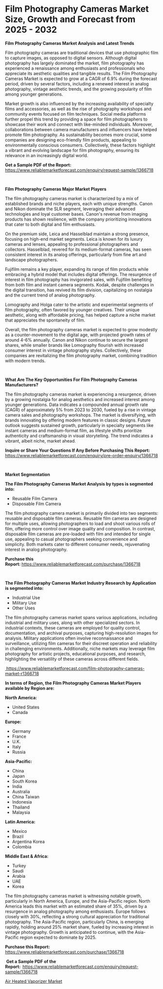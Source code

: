 <p><h1>Film Photography Cameras Market Size, Growth and Forecast from 2025 - 2032</h1></p><p><strong>Film Photography Cameras Market Analysis and Latest Trends</strong></p>
<p><p>Film photography cameras are traditional devices that use photographic film to capture images, as opposed to digital sensors. Although digital photography has largely dominated the market, film photography has experienced a renaissance among enthusiasts and professionals who appreciate its aesthetic qualities and tangible results. The Film Photography Cameras Market is expected to grow at a CAGR of 6.9% during the forecast period, driven by several factors, including a renewed interest in analog photography, vintage aesthetic trends, and the growing popularity of film among younger generations.</p><p>Market growth is also influenced by the increasing availability of specialty films and accessories, as well as the rise of photography workshops and community events focused on film techniques. Social media platforms further propel this trend by providing a space for film photographers to showcase their work and connect with like-minded individuals. Moreover, collaborations between camera manufacturers and influencers have helped promote film photography. As sustainability becomes more crucial, some companies are designing eco-friendly film products, appealing to environmentally conscious consumers. Collectively, these factors highlight a vibrant and evolving landscape for film photography, ensuring its relevance in an increasingly digital world.</p></p>
<p><strong>Get a Sample PDF of the Report:&nbsp;</strong> <a href="https://www.reliablemarketforecast.com/enquiry/request-sample/1366718?utm_campaign=3567&utm_medium=2&utm_source=Github&utm_content=ia&utm_term=22032025&utm_id=film-photography-cameras">https://www.reliablemarketforecast.com/enquiry/request-sample/1366718</a></p>
<p>&nbsp;</p>
<p><strong>Film Photography Cameras Major Market Players</strong></p>
<p><p>The film photography cameras market is characterized by a mix of established brands and niche players, each with unique strengths. Canon and Nikon dominate the SLR segment, leveraging their advanced technologies and loyal customer bases. Canon's revenue from imaging products has shown resilience, with the company prioritizing innovations that cater to both digital and film enthusiasts. </p><p>On the premium side, Leica and Hasselblad maintain a strong presence, focusing on high-end market segments. Leica is known for its luxury cameras and lenses, appealing to professional photographers and collectors. Hasselblad, revered for its medium-format cameras, has seen consistent interest in its analog offerings, particularly from fine art and landscape photographers. </p><p>Fujifilm remains a key player, expanding its range of film products while embracing a hybrid model that includes digital offerings. The resurgence of interest in film photography has invigorated sales, with Fujifilm benefiting from both film and instant camera segments. Kodak, despite challenges in the digital transition, has revived its film division, capitalizing on nostalgia and the current trend of analog photography.</p><p>Lomography and Holga cater to the artistic and experimental segments of film photography, often favored by younger creatives. Their unique aesthetic, along with affordable pricing, has helped capture a niche market that appreciates the spontaneity of film.</p><p>Overall, the film photography cameras market is expected to grow modestly as a counter-movement to the digital age, with projected growth rates of around 4-6% annually. Canon and Nikon continue to secure the largest shares, while smaller brands like Lomography flourish with increased consumer interest in vintage photography styles. Collectively, these companies are revitalizing the film photography market, combining tradition with modern trends.</p></p>
<p>&nbsp;</p>
<p><strong>What Are The Key Opportunities For Film Photography Cameras Manufacturers?</strong></p>
<p><p>The film photography cameras market is experiencing a resurgence, driven by a growing nostalgia for analog aesthetics and increased interest among younger generations. Data indicates a compounded annual growth rate (CAGR) of approximately 5% from 2023 to 2030, fueled by a rise in vintage camera sales and photography workshops. The market is diversifying, with brands innovating by offering modern features in classic designs. Future outlook suggests sustained growth, particularly in specialty segments like instant cameras and medium-format film, as lifestyle shifts prioritize authenticity and craftsmanship in visual storytelling. The trend indicates a vibrant, albeit niche, market ahead.</p></p>
<p><strong>Inquire or Share Your Questions If Any Before Purchasing This Report:</strong> <a href="https://www.reliablemarketforecast.com/enquiry/pre-order-enquiry/1366718?utm_campaign=3567&utm_medium=2&utm_source=Github&utm_content=ia&utm_term=22032025&utm_id=film-photography-cameras">https://www.reliablemarketforecast.com/enquiry/pre-order-enquiry/1366718</a></p>
<p>&nbsp;</p>
<p><strong>Market Segmentation</strong></p>
<p><strong>The Film Photography Cameras Market Analysis by types is segmented into:</strong></p>
<p><ul><li>Reusable Film Camera</li><li>Disposable Film Camera</li></ul></p>
<p><p>The film photography camera market is primarily divided into two segments: reusable and disposable film cameras. Reusable film cameras are designed for multiple uses, allowing photographers to load and shoot various rolls of film, offering more control over image quality and composition. In contrast, disposable film cameras are pre-loaded with film and intended for single use, appealing to casual photographers seeking convenience and simplicity. Both markets cater to different consumer needs, rejuvenating interest in analog photography.</p></p>
<p><strong>Purchase this Report:&nbsp;</strong><a href="https://www.reliablemarketforecast.com/purchase/1366718?utm_campaign=3567&utm_medium=2&utm_source=Github&utm_content=ia&utm_term=22032025&utm_id=film-photography-cameras">https://www.reliablemarketforecast.com/purchase/1366718</a></p>
<p>&nbsp;</p>
<p><strong>The Film Photography Cameras Market Industry Research by Application is segmented into:</strong></p>
<p><ul><li>Industrial Use</li><li>Military Use</li><li>Other Uses</li></ul></p>
<p><p>The film photography cameras market spans various applications, including industrial and military uses, along with other specialized sectors. In industrial contexts, these cameras are employed for quality control, documentation, and archival purposes, capturing high-resolution images for analysis. Military applications often involve reconnaissance and surveillance, utilizing film cameras for their discreet operation and reliability in challenging environments. Additionally, niche markets may leverage film photography for artistic projects, educational purposes, and research, highlighting the versatility of these cameras across different fields.</p></p>
<p><a href="https://www.reliablemarketforecast.com/film-photography-cameras-market-r1366718?utm_campaign=3567&utm_medium=2&utm_source=Github&utm_content=ia&utm_term=22032025&utm_id=film-photography-cameras">&nbsp;https://www.reliablemarketforecast.com/film-photography-cameras-market-r1366718</a></p>
<p><strong>In terms of Region, the Film Photography Cameras Market Players available by Region are:</strong></p>
<p>
    <p> <strong> North America: </strong>
        <ul>
            <li>United States</li>
            <li>Canada</li>
        </ul>
        </p> 
    <p> <strong> Europe: </strong>
        <ul>
            <li>Germany</li>
            <li>France</li>
            <li>U.K.</li>
            <li>Italy</li>
            <li>Russia</li>
        </ul>
        </p> 
    <p> <strong> Asia-Pacific: </strong>
        <ul>
            <li>China</li>
            <li>Japan</li>
            <li>South Korea</li>
            <li>India</li>
            <li>Australia</li>
            <li>China Taiwan</li>
            <li>Indonesia</li>
            <li>Thailand</li>
            <li>Malaysia</li>
        </ul>
        </p> 
    <p> <strong> Latin America: </strong>
        <ul>
            <li>Mexico</li>
            <li>Brazil</li>
            <li>Argentina Korea</li>
            <li>Colombia</li>
        </ul>
        </p> 
    <p> <strong> Middle East & Africa: </strong>
        <ul>
            <li>Turkey</li>
            <li>Saudi</li>
            <li>Arabia</li>
            <li>UAE</li>
            <li>Korea</li>
        </ul>
    </p>
    </p>
<p><p>The film photography cameras market is witnessing notable growth, particularly in North America, Europe, and the Asia-Pacific region. North America leads this market with an estimated share of 35%, driven by a resurgence in analog photography among enthusiasts. Europe follows closely with 30%, reflecting a strong cultural appreciation for traditional photography. The Asia-Pacific region, particularly China, is emerging rapidly, holding around 25% market share, fueled by increasing interest in vintage photography. Growth is anticipated to continue, with the Asia-Pacific region expected to dominate by 2025.</p></p>
<p><strong>Purchase this Report: </strong><a href="https://www.reliablemarketforecast.com/purchase/1366718?utm_campaign=3567&utm_medium=2&utm_source=Github&utm_content=ia&utm_term=22032025&utm_id=film-photography-cameras">https://www.reliablemarketforecast.com/purchase/1366718</a></p>
<p>&nbsp;<strong>Get a Sample PDF of the Report:&nbsp;&nbsp;</strong><a href="https://www.reliablemarketforecast.com/enquiry/request-sample/1366718?utm_campaign=3567&utm_medium=2&utm_source=Github&utm_content=ia&utm_term=22032025&utm_id=film-photography-cameras">https://www.reliablemarketforecast.com/enquiry/request-sample/1366718</a></p>
<p><strong></strong></p>
<p><p><a href="https://github.com/lemiranajd/Market-Research-Report-List-1/blob/main/air-heated-vaporizer-market.md?utm_campaign=3567&utm_medium=2&utm_source=Github&utm_content=ia&utm_term=22032025&utm_id=film-photography-cameras">Air Heated Vaporizer Market</a></p></p>